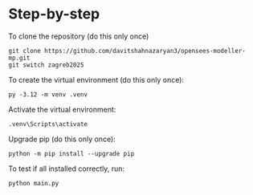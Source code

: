 # Step-by-step
To clone the repository (do this only once)
```shell
git clone https://github.com/davitshahnazaryan3/opensees-modeller-mp.git
git switch zagreb2025
```

To create the virtual environment (do this only once):
```shell
py -3.12 -m venv .venv
```

Activate the virtual environment:
```shell
.venv\Scripts\activate
```

Upgrade pip (do this only once):
```shell
python -m pip install --upgrade pip
```

To test if all installed correctly, run:
```shell
python main.py
```
